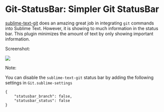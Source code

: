 Git-StatusBar: Simpler Git StatusBar
====

[sublime-text-git](https://github.com/kemayo/sublime-text-git) does an amazing great job in integrating `git` commands into Sublime Text. However, it is showing to much information in the status bar. This plugin minimizes the amount of text by only showing important information.

Screenshot:

![](https://raw.githubusercontent.com/randy3k/Git-StatusBar/master/screenshot.png)

Note:

You can disable the `sublime-text-git` status bar by adding the following settings in `Git.sublime-settings`

```
{
    "statusbar_branch": false,
    "statusbar_status": false
}

```
